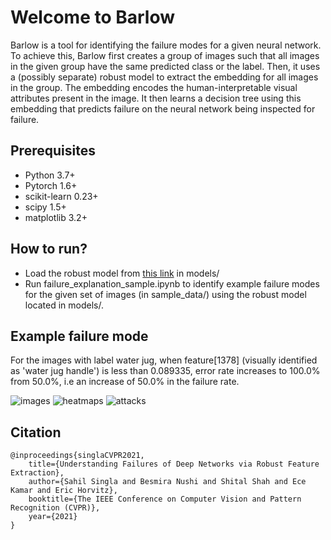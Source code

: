 # Welcome to Barlow


Barlow is a tool for identifying the failure modes for a given neural network. To achieve this, Barlow first creates a group of images such that all images in the given group have the same predicted class or the label. Then, it uses a (possibly separate) robust model to extract the embedding for all images in the group. The embedding encodes the human-interpretable visual attributes present in the image. It then learns a decision tree using this embedding that predicts failure on the neural network being inspected for failure. 

## Prerequisites

+ Python 3.7+
+ Pytorch 1.6+
+ scikit-learn 0.23+
+ scipy 1.5+
+ matplotlib 3.2+

## How to run?

+ Load the robust model from [this link](https://www.dropbox.com/s/knf4uimlqsi1yz8/imagenet_l2_3_0.pt?dl=0) in models/
+ Run failure_explanation_sample.ipynb to identify example failure modes for the given set of images (in sample_data/) using the robust model located in models/.

## Example failure mode

For the images with label water jug, when feature[1378] (visually identified as 'water jug handle') is less than 0.089335, error rate increases to 100.0% from 50.0%, i.e an increase of 50.0% in the failure rate.

![images](./barlow/images/water_jug_examples.png)
![heatmaps](./barlow/images/water_jug_heatmaps.png)
![attacks](./barlow/images/water_jug_attacks.png)

## Citation

```
@inproceedings{singlaCVPR2021,
    title={Understanding Failures of Deep Networks via Robust Feature Extraction},
    author={Sahil Singla and Besmira Nushi and Shital Shah and Ece Kamar and Eric Horvitz},
    booktitle={The IEEE Conference on Computer Vision and Pattern Recognition (CVPR)},
    year={2021}
}
```
